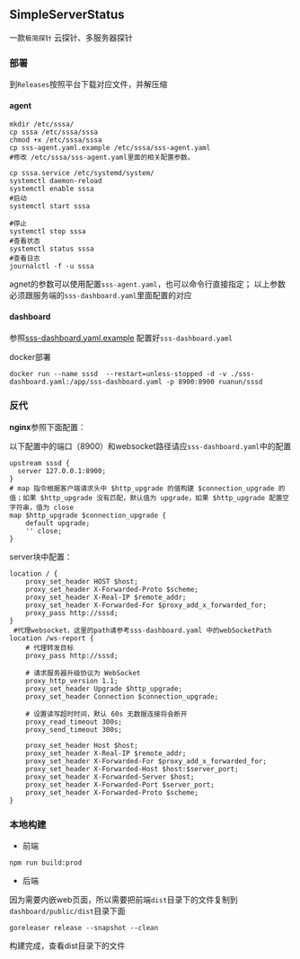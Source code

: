 ## SimpleServerStatus

一款`极简探针` 云探针、多服务器探针

### 部署

到`Releases`按照平台下载对应文件，并解压缩

#### agent

```shell
mkdir /etc/sssa/
cp sssa /etc/sssa/sssa
chmod +x /etc/sssa/sssa
cp sss-agent.yaml.example /etc/sssa/sss-agent.yaml
#修改 /etc/sssa/sss-agent.yaml里面的相关配置参数。

cp sssa.service /etc/systemd/system/
systemctl daemon-reload
systemctl enable sssa
#启动
systemctl start sssa

#停止
systemctl stop sssa
#查看状态
systemctl status sssa
#查看日志
journalctl -f -u sssa
```

agnet的参数可以使用配置`sss-agent.yaml`，也可以命令行直接指定；
以上参数必须跟服务端的`sss-dashboard.yaml`里面配置的对应

#### dashboard

参照[sss-dashboard.yaml.example](sss-dashboard.yaml.example) 配置好`sss-dashboard.yaml` 

docker部署

```shell
docker run --name sssd  --restart=unless-stopped -d -v ./sss-dashboard.yaml:/app/sss-dashboard.yaml -p 8900:8900 ruanun/sssd
```


### 反代

**nginx**参照下面配置：

以下配置中的端口（8900）和websocket路径请应`sss-dashboard.yaml`中的配置

```
upstream sssd {
  server 127.0.0.1:8900;
}
# map 指令根据客户端请求头中 $http_upgrade 的值构建 $connection_upgrade 的值；如果 $http_upgrade 没有匹配，默认值为 upgrade，如果 $http_upgrade 配置空字符串，值为 close
map $http_upgrade $connection_upgrade {
    default upgrade;
    '' close;
}
```

server块中配置：

```
location / {
    proxy_set_header HOST $host;
    proxy_set_header X-Forwarded-Proto $scheme;
    proxy_set_header X-Real-IP $remote_addr;
    proxy_set_header X-Forwarded-For $proxy_add_x_forwarded_for;
    proxy_pass http://sssd;
}
 #代理websocket，这里的path请参考sss-dashboard.yaml 中的webSocketPath 
location /ws-report {
    # 代理转发目标
    proxy_pass http://sssd;

    # 请求服务器升级协议为 WebSocket
    proxy_http_version 1.1;
    proxy_set_header Upgrade $http_upgrade;
    proxy_set_header Connection $connection_upgrade;

    # 设置读写超时时间，默认 60s 无数据连接将会断开
    proxy_read_timeout 300s;
    proxy_send_timeout 300s;

    proxy_set_header Host $host;
    proxy_set_header X-Real-IP $remote_addr;
    proxy_set_header X-Forwarded-For $proxy_add_x_forwarded_for;
    proxy_set_header X-Forwarded-Host $host:$server_port;
    proxy_set_header X-Forwarded-Server $host;
    proxy_set_header X-Forwarded-Port $server_port;
    proxy_set_header X-Forwarded-Proto $scheme;
}
```

### 本地构建

* 前端

```
npm run build:prod
```

* 后端

因为需要内嵌web页面，所以需要把前端`dist`目录下的文件复制到`dashboard/public/dist`目录下面

```
goreleaser release --snapshot --clean
```

构建完成，查看dist目录下的文件
